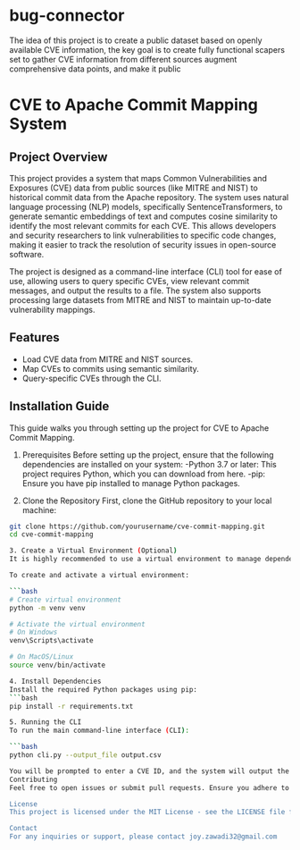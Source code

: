 # bug-connector
The idea of this project is to create a public dataset based on openly available CVE information, the key goal is to create fully functional scapers set to gather CVE information from different sources augment comprehensive data points, and make it public

# CVE to Apache Commit Mapping System

## Project Overview
This project provides a system that maps Common Vulnerabilities and Exposures (CVE) data from public sources (like MITRE and NIST) to historical commit data from the Apache repository. The system uses natural language processing (NLP) models, specifically SentenceTransformers, to generate semantic embeddings of text and computes cosine similarity to identify the most relevant commits for each CVE. This allows developers and security researchers to link vulnerabilities to specific code changes, making it easier to track the resolution of security issues in open-source software.

The project is designed as a command-line interface (CLI) tool for ease of use, allowing users to query specific CVEs, view relevant commit messages, and output the results to a file. The system also supports processing large datasets from MITRE and NIST to maintain up-to-date vulnerability mappings.

## Features
- Load CVE data from MITRE and NIST sources.
- Map CVEs to commits using semantic similarity.
- Query-specific CVEs through the CLI.

## Installation Guide
This guide walks you through setting up the project for CVE to Apache Commit Mapping.

1. Prerequisites
Before setting up the project, ensure that the following dependencies are installed on your system:
-Python 3.7 or later: This project requires Python, which you can download from here.
-pip: Ensure you have pip installed to manage Python packages.

2. Clone the Repository
First, clone the GitHub repository to your local machine:

```bash
git clone https://github.com/yourusername/cve-commit-mapping.git
cd cve-commit-mapping

3. Create a Virtual Environment (Optional)
It is highly recommended to use a virtual environment to manage dependencies and avoid conflicts.

To create and activate a virtual environment:

```bash
# Create virtual environment
python -m venv venv

# Activate the virtual environment
# On Windows
venv\Scripts\activate

# On MacOS/Linux
source venv/bin/activate

4. Install Dependencies
Install the required Python packages using pip:
```bash
pip install -r requirements.txt

5. Running the CLI
To run the main command-line interface (CLI):

```bash
python cli.py --output_file output.csv

You will be prompted to enter a CVE ID, and the system will output the mapped CVE-commit information to the specified CSV file (output.csv).
Contributing
Feel free to open issues or submit pull requests. Ensure you adhere to the project's coding standards and provide appropriate documentation for any new features or fixes.

License
This project is licensed under the MIT License - see the LICENSE file for details.

Contact
For any inquiries or support, please contact joy.zawadi32@gmail.com

